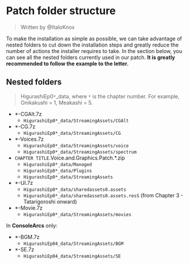 # Patch folder structure

> Written by @ItaloKnox

To make the installation as simple as possible, we can take advantage of nested folders to cut down the installation steps and greatly reduce the number of actions the installer requires to take. In the section below, you can see all the nested folders currently used in our patch. **It is greatly recommended to follow the example to the letter.**

## Nested folders

> HigurashiEp0``*``_data, where ``*`` is the chapter number. For example, Onikakushi = 1, Meakashi = 5.

- *-CGAlt.7z
  * ``HigurashiEp0*_data/StreamingAssets/CGAlt``
- *-CG.7z 
  * ``HigurashiEp0*_data/StreamingAssets/CG``
- *-Voices.7z 
  * ``HigurashiEp0*_data/StreamingAssets/voice`` 
  * ``HigurashiEp0*_data/StreamingAssets/spectrum``
- ``CHAPTER TITLE``.Voice.and.Graphics.Patch.*\.zip 
  * ``HigurashiEp0*_data/Managed``
  * ``HigurashiEp0*_data/Plugins``
  * ``HigurashiEp0*_data/StreamingAssets``
- *-UI.7z 
  * ``HigurashiEp0*_data/sharedassets0.assets``
  * ``HigurashiEp0*_data/sharedassets0.assets.resS`` (from Chapter 3 - Tatarigoroshi onward)
- *-Movie.7z 
  * ``HigurashiEp0*_data/StreamingAssets/movies``

In **ConsoleArcs** only:

- *-BGM.7z 
  * ``HigurashiEp04_data/StreamingAssets/BGM``
- *-SE.7z 
  * ``HigurashiEp04_data/StreamingAssets/SE``